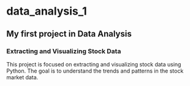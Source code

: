 # data_analysis_1
## My first project in Data Analysis
### Extracting and Visualizing Stock Data

This project is focused on extracting and visualizing stock data using Python. 
The goal is to understand the trends and patterns in the stock market data.
